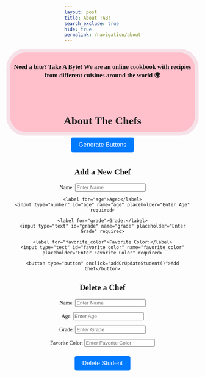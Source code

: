 ```yaml
---
layout: post
title: About TAB!
search_exclude: true
hide: true
permalink: /navigation/about
---
```

<div style="text-align: center;" class="header">
<h3>Need a bite? Take A Byte! We are an online cookbook with recipies from different cuisines around the world 🌍️ </h3>

<br>


<style>
.header {
        border: 10px solid black;
        border-radius: 50px;
        border-color: #F5E1E7;
        background-color: pink;
        text-align: center;
        padding: 5px 0 3px 0;
        height: 200px;
        font-family: 'Playfair Display', serif;
        }
</style>
<br>
<html lang="en">
<head>
    <meta charset="UTF-8">
    <meta name="viewport" content="width=device-width, initial-scale=1.0">
    <title>Fetch Student Data</title>
    <style>
        body {
            font-family: Arial, sans-serif;
            display: flex;
            flex-direction: column;
            align-items: center;
            margin-top: 50px;
        }
        button {
            padding: 10px 20px;
            font-size: 16px;
            margin: 10px;
            background-color: #007bff;
            color: white;
            border: none;
            border-radius: 5px;
            cursor: pointer;
        }
        button:hover {
            background-color: #0056b3;
        }
        #student-data {
            position: absolute; /* Allows positioning relative to the clicked button */
            display: none; /* Initially hidden */
            border: 1px solid #ddd;
            border-radius: 5px;
            background: #f9f9f9;
            padding: 10px;
            text-align: center;
            max-width: 400px;
            z-index: 10;
        }
    </style>
</head>
<body>
    <h1>About The Chefs</h1>
    <button onclick="fetchStudentData('Lalita', event)">Generate Buttons</button>
    <!-- <button onclick="fetchStudentData('Bailey', event)">Bailey</button>
    <button onclick="fetchStudentData('Yuva', event)">Yuva</button>
    <button onclick="fetchStudentData('Joanna', event)">Joanna</button>
    <button onclick="fetchStudentData('Ahmad', event)">Ahmad</button>
    <button onclick="fetchStudentData('Nathan', event)">Nathan</button> -->

<div id="button-container">

</div>

<div id="student-data">
      Click a button to learn about each of us.
    </div>

<script>

 var pythonURI;
    if (location.hostname === "localhost") {
        pythonURI = "http://localhost:8887";
    } else if (location.hostname === "127.0.0.1") {
        pythonURI = "http://127.0.0.1:8887";
    } else {
        pythonURI = "https://takeabyte.stu.nighthawkcodingsociety.com";
    }
        
    var current_student = "";

    function display(data, button) {

        const studentDataDiv = document.getElementById('student-data');

        if (current_student == data.name) {
            studentDataDiv.innerHTML = ''
            current_student = ""
        }

        else {

            studentDataDiv.innerHTML = `
                <h2>${data.name}</h2>
                <p><strong>Age:</strong> ${data.age}</p>
                <p><strong>Grade:</strong> ${data.grade}</p>
                <p><strong>Favorite Color:</strong> ${data.favorite_color}</p>
            `;

        // Position the div under the clicked button
            const buttonRect = event.target.getBoundingClientRect();
            studentDataDiv.style.position = 'absolute';
            studentDataDiv.style.top = `${buttonRect.bottom + window.scrollY}px`;
            studentDataDiv.style.left = `${buttonRect.left + window.scrollX}px`;
            studentDataDiv.style.textAlign = 'left'; // Optional styling for better readability
            studentDataDiv.style.display = 'block'; // Make sure the div is visible

        current_student = data.name;
        }
    }

        async function fetchStudentData(studentName, event) {
    // const apiUrl = `http://127.0.0.1:8887/api/studentGet/${studentName}`;
    const apiUrl = `${pythonURI}/api/studentGet/`;

    try {
        const response = await fetch(apiUrl);

        if (response.ok) {
            const data = await response.json();




            console.log(data.length)

            const container = document.getElementById('button-container');
            container.innerHTML = '';

            // Check if the input is valid

            // Create buttons dynamically
            for (let i = 1; i <= data.length; i++) {
                const button = document.createElement('button');
                button.textContent = data[i-1].name;
                button.onclick = () => display(data[i-1], this);
                container.appendChild(button);
            }
            
            

        } else {
            document.getElementById('student-data').innerText = `Error: Could not fetch data for ${studentName}`;
        }
    } catch (error) {
        document.getElementById('student-data').innerText = `Error: ${error.message}`;
    }
}
    </script>

<!-- Form to Add New Student -->
<form id="add-student-form">
    <h2>Add a New Chef</h2>
    <label for="name">Name:</label>
    <input type="text" id="name" name="name" placeholder="Enter Name" required>

    <label for="age">Age:</label>
    <input type="number" id="age" name="age" placeholder="Enter Age" required>

    <label for="grade">Grade:</label>
    <input type="text" id="grade" name="grade" placeholder="Enter Grade" required>

    <label for="favorite_color">Favorite Color:</label>
    <input type="text" id="favorite_color" name="favorite_color" placeholder="Enter Favorite Color" required>

    <button type="button" onclick="addOrUpdateStudent()">Add Chef</button>
</form>
<h2>Delete a Chef</h2>
<form id="delete-student-form">
  <label for="name">Name:</label>
  <input type="text" id="name" name="name" placeholder="Enter Name" required />

  <label for="age">Age:</label>
  <input type="number" id="age" name="age" placeholder="Enter Age" required />

  <label for="grade">Grade:</label>
  <input type="text" id="grade" name="grade" placeholder="Enter Grade" required />

  <label for="favorite_color">Favorite Color:</label>
  <input type="text" id="favorite_color" name="favorite_color" placeholder="Enter Favorite Color" required />

  <button type="button" onclick="deleteStudent()">Delete Student</button>
</form>


<script>

async function deleteStudent() {
  const form = document.getElementById('delete-student-form');
  const name = form.name.value.trim(); // Trim spaces to avoid mismatches
  const age = parseInt(form.age.value); // Convert age to number
  const grade = form.grade.value;
  const favorite_color = form.favorite_color.value;

  const getApiUrl = (pythonURI + `/api/studentGet/`); // API to fetch existing students
  const deleteApiUrl = (pythonURI + `/api/student/delete`); // API to delete a student

  try {
    // Fetch existing students
    const response = await fetch(getApiUrl);
    if (!response.ok) throw new Error('Failed to fetch student data.');

    const data = await response.json();

    // Find the student by name
    const student = data.find((student) => student.name.toLowerCase() === name.toLowerCase());

    if (!student) {
      alert(`Student with name "${name}" not found.`);
      return;
    }

    // Check if the data matches
    if (student.age !== age || student.grade !== grade || student.favorite_color !== favorite_color) {
      alert(`Data mismatch. Please ensure the data matches the student information.`);
      return;
    }

    // Send DELETE request to delete the student
    const deleteResponse = await fetch(deleteApiUrl, {
      method: 'DELETE',
      headers: { 'Content-Type': 'application/json' },
      body: JSON.stringify({ name, age, grade, favorite_color }),
    });

    if (!deleteResponse.ok) {
      const errorData = await deleteResponse.json();
      throw new Error(`Error: ${errorData.message}`);
    }

    const responseData = await deleteResponse.json();
    alert(`Student ${responseData.name} deleted successfully!`);
    form.reset();

  } catch (error) {
    alert(`Error: ${error.message}`);
  }
}



async function addOrUpdateStudent() {
  const form = document.getElementById('add-student-form');
  const name = form.name.value.trim(); // Trim spaces to avoid mismatches
  const age = form.age.value;
  const grade = form.grade.value;
  const favorite_color = form.favorite_color.value;

  const getApiUrl = (pythonURI + `/api/studentGet/`); // API to fetch existing students
  const addApiUrl = (pythonURI + `/api/student/add`); // API to add a new student
  const updateApiUrl = (pythonURI + `/api/student/update`); // API to update an existing student

  try {
    // Fetch existing students
    const response = await fetch(getApiUrl);
    if (!response.ok) throw new Error('Failed to fetch student data.');

    const data = await response.json();

    // Check if the student already exists
    const existingStudent = data.find((student) => student.name.toLowerCase() === name.toLowerCase());

    const apiUrl = existingStudent ? updateApiUrl : addApiUrl; // Determine API endpoint
    const method = existingStudent ? 'PUT' : 'POST'; // Use PUT for updates, POST for new entries

    // Send request to add or update the student
    const saveResponse = await fetch(apiUrl, {
      method: method,
      headers: { 'Content-Type': 'application/json' },
      body: JSON.stringify({ name, age, grade, favorite_color }),
    });

    if (!saveResponse.ok) {
      const errorData = await saveResponse.json();
      throw new Error(`Error: ${errorData.message}`);
    }

    const responseData = await saveResponse.json();
    alert(`Student ${responseData.name} ${existingStudent ? 'updated' : 'added'} successfully!`);
    form.reset();

  } catch (error) {
    alert(`Error: ${error.message}`);
  }
}


//   async function addStudent() {
//   const form = document.getElementById('add-student-form');
//   const name = form.name.value.trim(); // Trim spaces to avoid mismatches
//   const age = form.age.value;
//   const grade = form.grade.value;
//   const favorite_color = form.favorite_color.value;

//   const getApiUrl = `http://127.0.0.1:8887/api/studentGet/`; // API to fetch existing students
//   const addApiUrl = `http://127.0.0.1:8887/api/student/add`; // API to add a new student
//   const updateApiUrl = `http://127.0.0.1:8887/api/student/update`; // API to update an existing student

//   let data = [];

//   // Fetch existing students
//   try {
//     const response = await fetch(getApiUrl);
//     if (response.ok) {
//       data = await response.json(); // Assign the fetched data to the `data` variable
//     } else {
//       alert('Failed to fetch student data.');
//       return;
//     }
//   } catch (error) {
//     alert(`Error fetching student data: ${error.message}`);
//     return; // Exit early if fetching data fails
//   }

//   // Check if the student already exists
//   const existingStudent = data.find((student) => student.name.toLowerCase() === name.toLowerCase());

//   const apiUrl = existingStudent ? updateApiUrl : addApiUrl; // Determine the correct API URL
//   const method = existingStudent ? 'PUT' : 'POST'; // Use PUT for updates, POST for new entries

//   try {
//     const response = await fetch(apiUrl, {
//       method: method,
//       headers: {
//         'Content-Type': 'application/json',
//       },
//       body: JSON.stringify({ name, age, grade, favorite_color }),
//     });

//     if (response.ok) {
//       const responseData = await response.json();
//       alert(
//         `Student ${responseData.name} ${existingStudent ? 'updated' : 'added'} successfully!`
//       );
//       form.reset();
//     } else {
//       const errorData = await response.json();
//       alert(`Error: ${errorData.message}`);
//     }
//   } catch (error) {
//     alert(`Error: ${error.message}`);
//   }
// }

 </script>
 </body>
 </html>


